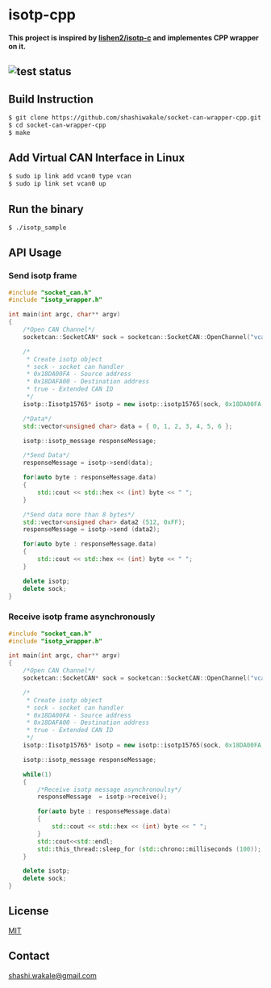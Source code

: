 # isotp-cpp

#### This project is inspired by [lishen2/isotp-c](https://github.com/lishen2/isotp-c) and implementes CPP wrapper on it.

## ![test status](https://github.com/shashiwakale/isotp-cpp/actions/workflows/c-cpp.yml/badge.svg)

## Build Instruction

```bash
$ git clone https://github.com/shashiwakale/socket-can-wrapper-cpp.git
$ cd socket-can-wrapper-cpp
$ make
```

## Add Virtual CAN Interface in Linux

```bash
$ sudo ip link add vcan0 type vcan
$ sudo ip link set vcan0 up
```

## Run the binary

```bash
$ ./isotp_sample
```
## API Usage

### Send isotp frame
```cpp
#include "socket_can.h"
#include "isotp_wrapper.h"

int main(int argc, char** argv)
{
    /*Open CAN Channel*/
    socketcan::SocketCAN* sock = socketcan::SocketCAN::OpenChannel("vcan0", 500000);

    /*
     * Create isotp object
     * sock - socket can handler
     * 0x18DA00FA - Source address
     * 0x18DAFA00 - Destination address
     * true - Extended CAN ID
     */
    isotp::Iisotp15765* isotp = new isotp::isotp15765(sock, 0x18DA00FA, 0x18DAFA00, true);

    /*Data*/
    std::vector<unsigned char> data = { 0, 1, 2, 3, 4, 5, 6 };

    isotp::isotp_message responseMessage;

    /*Send Data*/
    responseMessage = isotp->send(data);

    for(auto byte : responseMessage.data)
    {
        std::cout << std::hex << (int) byte << " ";
    }

    /*Send data more than 8 bytes*/
    std::vector<unsigned char> data2 (512, 0xFF);
    responseMessage = isotp->send (data2);

    for(auto byte : responseMessage.data)
    {
        std::cout << std::hex << (int) byte << " ";
    }

    delete isotp;
    delete sock;
}
```

### Receive isotp frame asynchronously
```cpp
#include "socket_can.h"
#include "isotp_wrapper.h"

int main(int argc, char** argv)
{
    /*Open CAN Channel*/
    socketcan::SocketCAN* sock = socketcan::SocketCAN::OpenChannel("vcan0", 500000);

    /*
     * Create isotp object
     * sock - socket can handler
     * 0x18DA00FA - Source address
     * 0x18DAFA00 - Destination address
     * true - Extended CAN ID
     */
    isotp::Iisotp15765* isotp = new isotp::isotp15765(sock, 0x18DA00FA, 0x18DAFA00, true);

    isotp::isotp_message responseMessage;

    while(1)
    {
        /*Receive isotp message asynchronoulsy*/
        responseMessage  = isotp->receive();

        for(auto byte : responseMessage.data)
        {
            std::cout << std::hex << (int) byte << " ";
        }
        std::cout<<std::endl;
        std::this_thread::sleep_for (std::chrono::milliseconds (100));;
    }

    delete isotp;
    delete sock;
}
```

## License
[MIT](https://github.com/shashiwakale/isotp-cpp/blob/main/LICENSE)

## Contact
[shashi.wakale@gmail.com](mailto:shashi.wakale@gmail.com)
